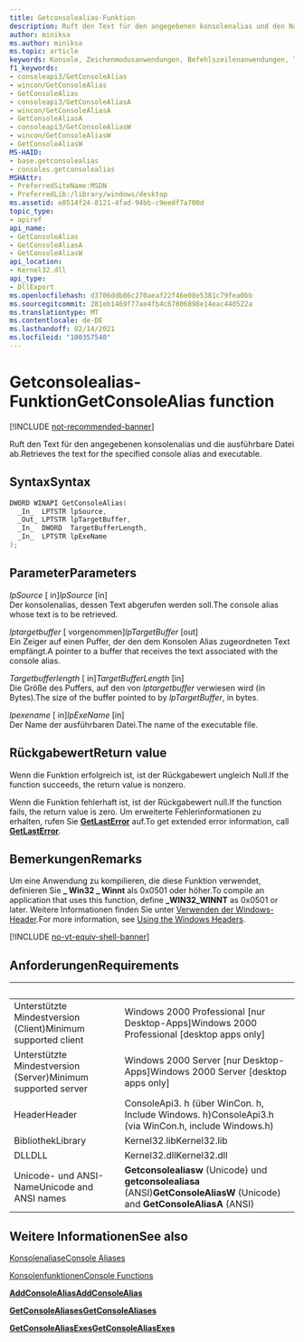 ```yaml
---
title: Getconsolealias-Funktion
description: Ruft den Text für den angegebenen konsolenalias und den Namen der ausführbaren Datei ab.
author: miniksa
ms.author: miniksa
ms.topic: article
keywords: Konsole, Zeichenmodusanwendungen, Befehlszeilenanwendungen, Terminalanwendungen, Konsolen-API
f1_keywords:
- consoleapi3/GetConsoleAlias
- wincon/GetConsoleAlias
- GetConsoleAlias
- consoleapi3/GetConsoleAliasA
- wincon/GetConsoleAliasA
- GetConsoleAliasA
- consoleapi3/GetConsoleAliasW
- wincon/GetConsoleAliasW
- GetConsoleAliasW
MS-HAID:
- base.getconsolealias
- consoles.getconsolealias
MSHAttr:
- PreferredSiteName:MSDN
- PreferredLib:/library/windows/desktop
ms.assetid: e8514f24-8121-4fad-94bb-c9eedf7a700d
topic_type:
- apiref
api_name:
- GetConsoleAlias
- GetConsoleAliasA
- GetConsoleAliasW
api_location:
- Kernel32.dll
api_type:
- DllExport
ms.openlocfilehash: d3706ddb86c270aeaf22f46e08e5381c79fea0bb
ms.sourcegitcommit: 281eb1469f77ae4fb4c67806898e14eac440522a
ms.translationtype: MT
ms.contentlocale: de-DE
ms.lasthandoff: 02/14/2021
ms.locfileid: "100357540"
---
```

# <a name="getconsolealias-function"></a><span data-ttu-id="900d8-104">Getconsolealias-Funktion</span><span class="sxs-lookup"><span data-stu-id="900d8-104">GetConsoleAlias function</span></span>

[!INCLUDE [not-recommended-banner](./includes/not-recommended-banner.md)]

<span data-ttu-id="900d8-105">Ruft den Text für den angegebenen konsolenalias und die ausführbare Datei ab.</span><span class="sxs-lookup"><span data-stu-id="900d8-105">Retrieves the text for the specified console alias and executable.</span></span>

## <a name="syntax"></a><span data-ttu-id="900d8-106">Syntax</span><span class="sxs-lookup"><span data-stu-id="900d8-106">Syntax</span></span>

```C
DWORD WINAPI GetConsoleAlias(
  _In_  LPTSTR lpSource,
  _Out_ LPTSTR lpTargetBuffer,
  _In_  DWORD  TargetBufferLength,
  _In_  LPTSTR lpExeName
);
```

## <a name="parameters"></a><span data-ttu-id="900d8-107">Parameter</span><span class="sxs-lookup"><span data-stu-id="900d8-107">Parameters</span></span>

<span data-ttu-id="900d8-108">*lpSource* \[ in\]</span><span class="sxs-lookup"><span data-stu-id="900d8-108">*lpSource* \[in\]</span></span>  
<span data-ttu-id="900d8-109">Der konsolenalias, dessen Text abgerufen werden soll.</span><span class="sxs-lookup"><span data-stu-id="900d8-109">The console alias whose text is to be retrieved.</span></span>

<span data-ttu-id="900d8-110">*lptargetbuffer* \[ vorgenommen\]</span><span class="sxs-lookup"><span data-stu-id="900d8-110">*lpTargetBuffer* \[out\]</span></span>  
<span data-ttu-id="900d8-111">Ein Zeiger auf einen Puffer, der den dem Konsolen Alias zugeordneten Text empfängt.</span><span class="sxs-lookup"><span data-stu-id="900d8-111">A pointer to a buffer that receives the text associated with the console alias.</span></span>

<span data-ttu-id="900d8-112">*Targetbufferlength* \[ in\]</span><span class="sxs-lookup"><span data-stu-id="900d8-112">*TargetBufferLength* \[in\]</span></span>  
<span data-ttu-id="900d8-113">Die Größe des Puffers, auf den von *lptargetbuffer* verwiesen wird (in Bytes).</span><span class="sxs-lookup"><span data-stu-id="900d8-113">The size of the buffer pointed to by *lpTargetBuffer*, in bytes.</span></span>

<span data-ttu-id="900d8-114">*lpexename* \[ in\]</span><span class="sxs-lookup"><span data-stu-id="900d8-114">*lpExeName* \[in\]</span></span>  
<span data-ttu-id="900d8-115">Der Name der ausführbaren Datei.</span><span class="sxs-lookup"><span data-stu-id="900d8-115">The name of the executable file.</span></span>

## <a name="return-value"></a><span data-ttu-id="900d8-116">Rückgabewert</span><span class="sxs-lookup"><span data-stu-id="900d8-116">Return value</span></span>

<span data-ttu-id="900d8-117">Wenn die Funktion erfolgreich ist, ist der Rückgabewert ungleich Null.</span><span class="sxs-lookup"><span data-stu-id="900d8-117">If the function succeeds, the return value is nonzero.</span></span>

<span data-ttu-id="900d8-118">Wenn die Funktion fehlerhaft ist, ist der Rückgabewert null.</span><span class="sxs-lookup"><span data-stu-id="900d8-118">If the function fails, the return value is zero.</span></span> <span data-ttu-id="900d8-119">Um erweiterte Fehlerinformationen zu erhalten, rufen Sie [**GetLastError**](/windows/win32/api/errhandlingapi/nf-errhandlingapi-getlasterror) auf.</span><span class="sxs-lookup"><span data-stu-id="900d8-119">To get extended error information, call [**GetLastError**](/windows/win32/api/errhandlingapi/nf-errhandlingapi-getlasterror).</span></span>

## <a name="remarks"></a><span data-ttu-id="900d8-120">Bemerkungen</span><span class="sxs-lookup"><span data-stu-id="900d8-120">Remarks</span></span>

<span data-ttu-id="900d8-121">Um eine Anwendung zu kompilieren, die diese Funktion verwendet, definieren Sie **\_ Win32 \_ Winnt** als 0x0501 oder höher.</span><span class="sxs-lookup"><span data-stu-id="900d8-121">To compile an application that uses this function, define **\_WIN32\_WINNT** as 0x0501 or later.</span></span> <span data-ttu-id="900d8-122">Weitere Informationen finden Sie unter [Verwenden der Windows-Header](/windows/win32/winprog/using-the-windows-headers).</span><span class="sxs-lookup"><span data-stu-id="900d8-122">For more information, see [Using the Windows Headers](/windows/win32/winprog/using-the-windows-headers).</span></span>

[!INCLUDE [no-vt-equiv-shell-banner](./includes/no-vt-equiv-shell-banner.md)]

## <a name="requirements"></a><span data-ttu-id="900d8-123">Anforderungen</span><span class="sxs-lookup"><span data-stu-id="900d8-123">Requirements</span></span>

| &nbsp; | &nbsp; |
|-|-|
| <span data-ttu-id="900d8-124">Unterstützte Mindestversion (Client)</span><span class="sxs-lookup"><span data-stu-id="900d8-124">Minimum supported client</span></span> | <span data-ttu-id="900d8-125">Windows 2000 Professional \[nur Desktop-Apps\]</span><span class="sxs-lookup"><span data-stu-id="900d8-125">Windows 2000 Professional \[desktop apps only\]</span></span> |
| <span data-ttu-id="900d8-126">Unterstützte Mindestversion (Server)</span><span class="sxs-lookup"><span data-stu-id="900d8-126">Minimum supported server</span></span> | <span data-ttu-id="900d8-127">Windows 2000 Server \[nur Desktop-Apps\]</span><span class="sxs-lookup"><span data-stu-id="900d8-127">Windows 2000 Server \[desktop apps only\]</span></span> |
| <span data-ttu-id="900d8-128">Header</span><span class="sxs-lookup"><span data-stu-id="900d8-128">Header</span></span> | <span data-ttu-id="900d8-129">ConsoleApi3. h (über WinCon. h, Include Windows. h)</span><span class="sxs-lookup"><span data-stu-id="900d8-129">ConsoleApi3.h (via WinCon.h, include Windows.h)</span></span> |
| <span data-ttu-id="900d8-130">Bibliothek</span><span class="sxs-lookup"><span data-stu-id="900d8-130">Library</span></span> | <span data-ttu-id="900d8-131">Kernel32.lib</span><span class="sxs-lookup"><span data-stu-id="900d8-131">Kernel32.lib</span></span> |
| <span data-ttu-id="900d8-132">DLL</span><span class="sxs-lookup"><span data-stu-id="900d8-132">DLL</span></span> | <span data-ttu-id="900d8-133">Kernel32.dll</span><span class="sxs-lookup"><span data-stu-id="900d8-133">Kernel32.dll</span></span> |
| <span data-ttu-id="900d8-134">Unicode- und ANSI-Name</span><span class="sxs-lookup"><span data-stu-id="900d8-134">Unicode and ANSI names</span></span> | <span data-ttu-id="900d8-135">**Getconsolealiasw** (Unicode) und **getconsolealiasa** (ANSI)</span><span class="sxs-lookup"><span data-stu-id="900d8-135">**GetConsoleAliasW** (Unicode) and **GetConsoleAliasA** (ANSI)</span></span> |

## <a name="see-also"></a><span data-ttu-id="900d8-136">Weitere Informationen</span><span class="sxs-lookup"><span data-stu-id="900d8-136">See also</span></span>

[<span data-ttu-id="900d8-137">Konsolenaliase</span><span class="sxs-lookup"><span data-stu-id="900d8-137">Console Aliases</span></span>](console-aliases.md)

[<span data-ttu-id="900d8-138">Konsolenfunktionen</span><span class="sxs-lookup"><span data-stu-id="900d8-138">Console Functions</span></span>](console-functions.md)

[<span data-ttu-id="900d8-139">**AddConsoleAlias**</span><span class="sxs-lookup"><span data-stu-id="900d8-139">**AddConsoleAlias**</span></span>](addconsolealias.md)

[<span data-ttu-id="900d8-140">**GetConsoleAliases**</span><span class="sxs-lookup"><span data-stu-id="900d8-140">**GetConsoleAliases**</span></span>](getconsolealiases.md)

[<span data-ttu-id="900d8-141">**GetConsoleAliasExes**</span><span class="sxs-lookup"><span data-stu-id="900d8-141">**GetConsoleAliasExes**</span></span>](getconsolealiasexes.md)